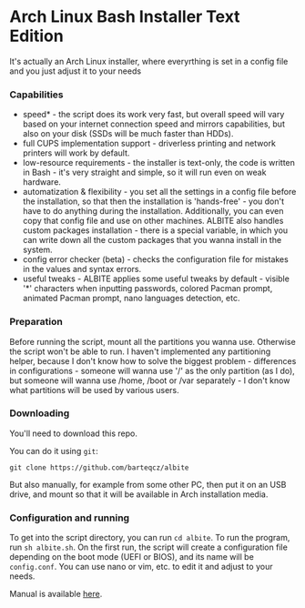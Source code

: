 # Arch Linux Bash Installer Text Edition
It's actually an Arch Linux installer, where everyrthing is set in a config file and you just adjust it to your needs

### Capabilities
- speed* - the script does its work very fast, but overall speed will vary based on your internet connection speed and mirrors capabilities, but also on your disk (SSDs will be much faster than HDDs).
- full CUPS implementation support - driverless printing and network printers will work by default.
- low-resource requirements - the installer is text-only, the code is written in Bash - it's very straight and simple, so it will run even on weak hardware.
- automatization & flexibility - you set all the settings in a config file before the installation, so that then the installation is 'hands-free' - you don't have to do anything during the installation. Additionally, you can even copy that config file and use on other machines. ALBITE also handles custom packages installation - there is a special variable, in which you can write down all the custom packages that you wanna install in the system.
- config error checker (beta) - checks the configuration file for mistakes in the values and syntax errors.
- useful tweaks - ALBITE applies some useful tweaks by default - visible '*' characters when inputting passwords, colored Pacman prompt, animated Pacman prompt, nano languages detection, etc.

### Preparation
Before running the script, mount all the partitions you wanna use. Otherwise the script won't be able to run. I haven't implemented any partitioning helper, because I don't know how to solve the biggest problem - differences in configurations - someone will wanna use '/' as the only partition (as I do), but someone will wanna use /home, /boot or /var separately - I don't know what partitions will be used by various users.

### Downloading
You'll need to download this repo. 

You can do it using `git`:

`git clone https://github.com/barteqcz/albite`

But also manually, for example from some other PC, then put it on an USB drive, and mount so that it will be available in Arch installation media.

### Configuration and running
To get into the script directory, you can run `cd albite`. To run the program, run `sh albite.sh`. On the first run, the script will create a configuration file depending on the boot mode (UEFI or BIOS), and its name will be `config.conf`. You can use nano or vim, etc. to edit it and adjust to your needs.

Manual is available [here](https://github.com/barteqcz/albite/blob/main/docs/manual.txt).
